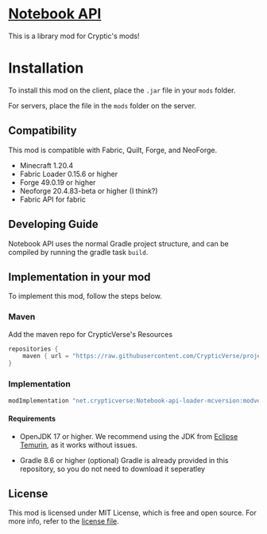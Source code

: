 # [Notebook API](https://modrinth.com/mod/notebook-api)

This is a library mod for Cryptic's mods!

# Installation 
To install this mod on the client, place the `.jar` file in your `mods` folder.

For servers, place the file in the `mods` folder on the server.

## Compatibility

This mod is compatible with Fabric, Quilt, Forge, and NeoForge.
- Minecraft 1.20.4
- Fabric Loader 0.15.6 or higher
- Forge 49.0.19 or higher
- Neoforge 20.4.83-beta or higher (I think?)
- Fabric API for fabric

## Developing Guide
Notebook API uses the normal Gradle project structure, and can be compiled by running the gradle task `build`.

## Implementation in your mod
To implement this mod, follow the steps below.

### Maven
Add the maven repo for CrypticVerse's Resources
```gradle
repositories {
    maven { url = "https://raw.githubusercontent.com/CrypticVerse/projectresources/master/maven" }
}
```

### Implementation
```gradle
modImplementation "net.crypticverse:Notebook-api-loader-mcversion:modversion
```

#### Requirements

- OpenJDK 17 or higher.
  We recommend using the JDK from [Eclipse Temurin](https://adoptium.net/temurin/releases/?version=17), as it works without issues.

- Gradle 8.6 or higher (optional)
  Gradle is already provided in this repository, so you do not need to download it seperatley

## License
   This mod is licensed under MIT License, which is free and open source. For more info, refer to the [license file](LICENSE).
 

